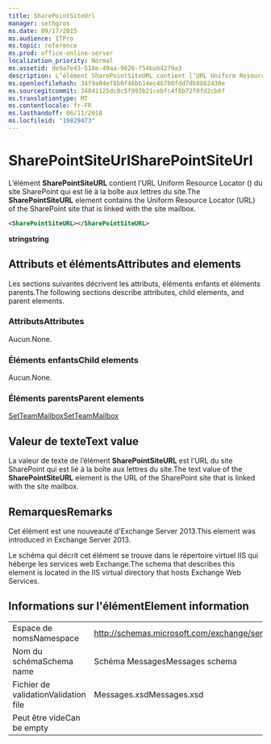 ```yaml
---
title: SharePointSiteUrl
manager: sethgros
ms.date: 09/17/2015
ms.audience: ITPro
ms.topic: reference
ms.prod: office-online-server
localization_priority: Normal
ms.assetid: de9a7e43-518e-49aa-9826-f54bab4279a3
description: L’élément SharePointSiteURL contient l’URL Uniform Resource Locator () du site SharePoint qui est lié à la boîte aux lettres du site.
ms.openlocfilehash: 34f9a04ef8b0f46bb14ec467b0fdd7db8882430e
ms.sourcegitcommit: 34041125dc8c5f993b21cebfc4f8b72f0fd2cb6f
ms.translationtype: MT
ms.contentlocale: fr-FR
ms.lasthandoff: 06/11/2018
ms.locfileid: "19829473"
---
```

# <a name="sharepointsiteurl"></a><span data-ttu-id="b7bda-103">SharePointSiteUrl</span><span class="sxs-lookup"><span data-stu-id="b7bda-103">SharePointSiteUrl</span></span>

<span data-ttu-id="b7bda-104">L’élément **SharePointSiteURL** contient l’URL Uniform Resource Locator () du site SharePoint qui est lié à la boîte aux lettres du site.</span><span class="sxs-lookup"><span data-stu-id="b7bda-104">The **SharePointSiteURL** element contains the Uniform Resource Locator (URL) of the SharePoint site that is linked with the site mailbox.</span></span> 
  
```XML
<SharePointSiteURL></SharePointSiteURL>
```

<span data-ttu-id="b7bda-105">**string**</span><span class="sxs-lookup"><span data-stu-id="b7bda-105">**string**</span></span>

## <a name="attributes-and-elements"></a><span data-ttu-id="b7bda-106">Attributs et éléments</span><span class="sxs-lookup"><span data-stu-id="b7bda-106">Attributes and elements</span></span>

<span data-ttu-id="b7bda-107">Les sections suivantes décrivent les attributs, éléments enfants et éléments parents.</span><span class="sxs-lookup"><span data-stu-id="b7bda-107">The following sections describe attributes, child elements, and parent elements.</span></span>
  
### <a name="attributes"></a><span data-ttu-id="b7bda-108">Attributs</span><span class="sxs-lookup"><span data-stu-id="b7bda-108">Attributes</span></span>

<span data-ttu-id="b7bda-109">Aucun.</span><span class="sxs-lookup"><span data-stu-id="b7bda-109">None.</span></span>
  
### <a name="child-elements"></a><span data-ttu-id="b7bda-110">Éléments enfants</span><span class="sxs-lookup"><span data-stu-id="b7bda-110">Child elements</span></span>

<span data-ttu-id="b7bda-111">Aucun.</span><span class="sxs-lookup"><span data-stu-id="b7bda-111">None.</span></span>
  
### <a name="parent-elements"></a><span data-ttu-id="b7bda-112">Éléments parents</span><span class="sxs-lookup"><span data-stu-id="b7bda-112">Parent elements</span></span>

[<span data-ttu-id="b7bda-113">SetTeamMailbox</span><span class="sxs-lookup"><span data-stu-id="b7bda-113">SetTeamMailbox</span></span>](setteammailbox.md)
  
## <a name="text-value"></a><span data-ttu-id="b7bda-114">Valeur de texte</span><span class="sxs-lookup"><span data-stu-id="b7bda-114">Text value</span></span>

<span data-ttu-id="b7bda-115">La valeur de texte de l’élément **SharePointSiteURL** est l’URL du site SharePoint qui est lié à la boîte aux lettres du site.</span><span class="sxs-lookup"><span data-stu-id="b7bda-115">The text value of the **SharePointSiteURL** element is the URL of the SharePoint site that is linked with the site mailbox.</span></span> 
  
## <a name="remarks"></a><span data-ttu-id="b7bda-116">Remarques</span><span class="sxs-lookup"><span data-stu-id="b7bda-116">Remarks</span></span>

<span data-ttu-id="b7bda-117">Cet élément est une nouveauté d'Exchange Server 2013.</span><span class="sxs-lookup"><span data-stu-id="b7bda-117">This element was introduced in Exchange Server 2013.</span></span>
  
<span data-ttu-id="b7bda-118">Le schéma qui décrit cet élément se trouve dans le répertoire virtuel IIS qui héberge les services web Exchange.</span><span class="sxs-lookup"><span data-stu-id="b7bda-118">The schema that describes this element is located in the IIS virtual directory that hosts Exchange Web Services.</span></span>
  
## <a name="element-information"></a><span data-ttu-id="b7bda-119">Informations sur l'élément</span><span class="sxs-lookup"><span data-stu-id="b7bda-119">Element information</span></span>

|||
|:-----|:-----|
|<span data-ttu-id="b7bda-120">Espace de noms</span><span class="sxs-lookup"><span data-stu-id="b7bda-120">Namespace</span></span>  <br/> |http://schemas.microsoft.com/exchange/services/2006/messages  <br/> |
|<span data-ttu-id="b7bda-121">Nom du schéma</span><span class="sxs-lookup"><span data-stu-id="b7bda-121">Schema name</span></span>  <br/> |<span data-ttu-id="b7bda-122">Schéma Messages</span><span class="sxs-lookup"><span data-stu-id="b7bda-122">Messages schema</span></span>  <br/> |
|<span data-ttu-id="b7bda-123">Fichier de validation</span><span class="sxs-lookup"><span data-stu-id="b7bda-123">Validation file</span></span>  <br/> |<span data-ttu-id="b7bda-124">Messages.xsd</span><span class="sxs-lookup"><span data-stu-id="b7bda-124">Messages.xsd</span></span>  <br/> |
|<span data-ttu-id="b7bda-125">Peut être vide</span><span class="sxs-lookup"><span data-stu-id="b7bda-125">Can be empty</span></span>  <br/> ||
   

